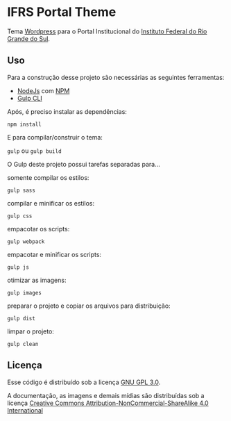 # IFRS Portal Theme

Tema [Wordpress](https://wordpress.org/) para o Portal Institucional do [Instituto Federal do Rio Grande do Sul](http://ifrs.edu.br/).

## Uso

Para a construção desse projeto são necessárias as seguintes ferramentas:
-   [NodeJs](https://nodejs.org/) com [NPM](https://www.npmjs.com/)
-   [Gulp CLI](http://gulpjs.com/)

Após, é preciso instalar as dependências:

`npm install`

E para compilar/construir o tema:

`gulp` ou `gulp build`

O Gulp deste projeto possui tarefas separadas para...

somente compilar os estilos:

`gulp sass`

compilar e minificar os estilos:

`gulp css`

empacotar os scripts:

`gulp webpack`

empacotar e minificar os scripts:

`gulp js`

otimizar as imagens:

`gulp images`

preparar o projeto e copiar os arquivos para distribuição:

`gulp dist`

limpar o projeto:

`gulp clean`

## Licença

Esse código é distribuído sob a licença [GNU GPL 3.0](http://www.gnu.org/licenses/gpl-3.0.txt).

A documentação, as imagens e demais mídias são distribuídas sob a licença [Creative Commons Attribution-NonCommercial-ShareAlike 4.0 International](https://creativecommons.org/licenses/by-nc-sa/4.0/)
